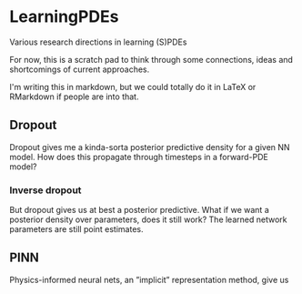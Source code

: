 # LearningPDEs

Various research directions in learning (S)PDEs

For now, this is a scratch pad to think through some connections, ideas and shortcomings of current approaches.

I'm writing this in markdown, but we could totally do it in LaTeX or RMarkdown if people are into that.

## Dropout

Dropout gives me a kinda-sorta posterior predictive density for a given NN model.
How does this propagate through timesteps in a forward-PDE model?

### Inverse dropout

But dropout gives us at best a posterior predictive. What if we want a posterior density over parameters, does it still work? The learned network parameters are still point estimates.

## PINN

Physics-informed neural nets, an ”implicit” representation method, give us
